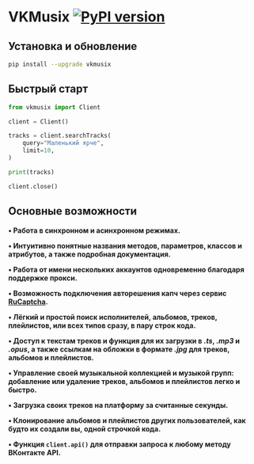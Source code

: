 # VKMusix [![PyPI version](https://d25lcipzij17d.cloudfront.net/badge.svg?id=py&r=r&ts=1683906897&type=6e&v=4.4.1&x2=0)](https://pypi.org/project/vkmusix)

## Установка и обновление
```bash
pip install --upgrade vkmusix
```

## Быстрый старт
```python
from vkmusix import Client

client = Client()

tracks = client.searchTracks(
    query="Маленький ярче",
    limit=10,
)

print(tracks)

client.close()
```

## Основные возможности

**• Работа в синхронном и асинхронном режимах.**

**• Интуитивно понятные названия методов, параметров, классов и атрибутов, а также подробная документация.**

**• Работа от имени нескольких аккаунтов одновременно благодаря поддержке прокси.**

**• Возможность подключения авторешения капч через сервис [RuCaptcha](https://rucaptcha.com).**

**• Лёгкий и простой поиск исполнителей, альбомов, треков, плейлистов, или всех типов сразу, в пару строк кода.**

**• Доступ к текстам треков и функция для их загрузки в _.ts_, _.mp3_ и _.opus_, а также ссылкам на обложки в формате _.jpg_ для треков, альбомов и плейлистов.**

**• Управление своей музыкальной коллекцией и музыкой групп: добавление или удаление треков, альбомов и плейлистов легко и быстро.**

**• Загрузка своих треков на платформу за считанные секунды.**

**• Клонирование альбомов и плейлистов других пользователей, как будто их создали вы, одной строчкой кода.**

**• Функция `client.api()` для отправки запроса к любому методу ВКонтакте API.**
